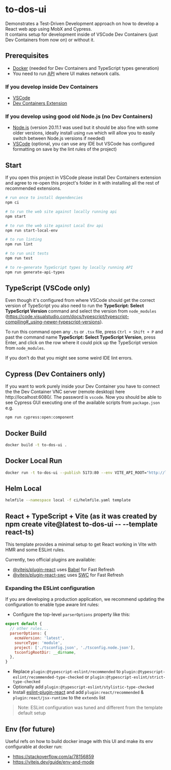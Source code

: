 # to-dos-ui

Demonstrates a Test-Driven Development approach on how to develop a React web app using MobX and Cypress.  
It contains setup for development inside of VSCode Dev Containers (just Dev Containers from now on) or without it.

## Prerequisites

- [Docker](https://www.docker.com/get-started/) (needed for Dev Containers and TypeScript types generation)
- You need to run [API](https://github.com/TourmalineCore/to-dos-api) where UI makes network calls.

### If you develop inside Dev Containers
- [VSCode](https://code.visualstudio.com/)
- [Dev Containers Extension](https://marketplace.visualstudio.com/items?itemName=ms-vscode-remote.remote-containers)

### If you develop using good old Node.js (no Dev Containers)

- [Node.js](https://nodejs.org/en) (version 20.11.1 was used but it should be also fine with some older versions, ideally install using `nvm` which will allow you to easily switch between Node.js versions if needed)
- [VSCode](https://code.visualstudio.com/) (optional, you can use any IDE but VSCode has configured formatting on save by the lint rules of the project)

## Start

If you open this project in VSCode please install Dev Containers extension and agree to re-open this project's folder in it with installing all the rest of recommended extensions.

```bash
# run once to install dependencies
npm ci

# to run the web site against locally running api
npm start

# to run the web site against Local Env api
npm run start-local-env

# to run linting
npm run lint

# to run unit tests
npm run test

# to re-generate TypeScript types by locally running API
npm run generate-api-types
```

## TypeScript (VSCode only)

Even though it's configured from where VSCode should get the correct version of TypeScript you also need to run the **TypeScript: Select TypeScript Version** command and select the version from `node_modules` (https://code.visualstudio.com/docs/typescript/typescript-compiling#_using-newer-typescript-versions).

To run this command open any `.ts` or `.tsx` file, press `Ctrl + Shift + P` and past the command name **TypeScript: Select TypeScript Version**, press Enter, and click on the row where it could pick up the TypeScript version from `node_modules`.

If you don't do that you might see some weird IDE lint errors.

## Cypress (Dev Containers only)

If you want to work purely inside your Dev Container you have to connect the the Dev Container VNC server (remote desktop) here http://localhost:6080/. The password is `vscode`. Now you should be able to see Cypress GUI executing one of the available scripts from `package.json` e.g.

```bash
npm run cypress:open:component
```

## Docker Build

```bash
docker build -t to-dos-ui .
```

## Docker Local Run
```bash
docker run -t to-dos-ui --publish 5173:80 --env VITE_API_ROOT="http://localhost:5005/to-dos-api" --rm
```

## Helm Local
```bash
helmfile --namespace local -f ci/helmfile.yaml template
```

## React + TypeScript + Vite (as it was created by npm create vite@latest to-dos-ui -- --template react-ts)

This template provides a minimal setup to get React working in Vite with HMR and some ESLint rules.

Currently, two official plugins are available:

- [@vitejs/plugin-react](https://github.com/vitejs/vite-plugin-react/blob/main/packages/plugin-react/README.md) uses [Babel](https://babeljs.io/) for Fast Refresh
- [@vitejs/plugin-react-swc](https://github.com/vitejs/vite-plugin-react-swc) uses [SWC](https://swc.rs/) for Fast Refresh

### Expanding the ESLint configuration

If you are developing a production application, we recommend updating the configuration to enable type aware lint rules:

- Configure the top-level `parserOptions` property like this:

```js
export default {
  // other rules...
  parserOptions: {
    ecmaVersion: 'latest',
    sourceType: 'module',
    project: ['./tsconfig.json', './tsconfig.node.json'],
    tsconfigRootDir: __dirname,
  },
}
```

- Replace `plugin:@typescript-eslint/recommended` to `plugin:@typescript-eslint/recommended-type-checked` or `plugin:@typescript-eslint/strict-type-checked`
- Optionally add `plugin:@typescript-eslint/stylistic-type-checked`
- Install [eslint-plugin-react](https://github.com/jsx-eslint/eslint-plugin-react) and add `plugin:react/recommended` & `plugin:react/jsx-runtime` to the `extends` list

>Note: ESLint configuration was tuned and different from the template default setup

## Env (for future)

Useful refs on how to build docker image with this UI and make its env configurable at docker run:
- https://stackoverflow.com/a/78156859
- https://vitejs.dev/guide/env-and-mode
